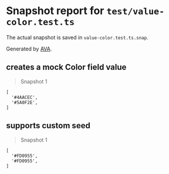 # Snapshot report for `test/value-color.test.ts`

The actual snapshot is saved in `value-color.test.ts.snap`.

Generated by [AVA](https://avajs.dev).

## creates a mock Color field value

> Snapshot 1

    [
      '#4AACEC',
      '#5A0F2E',
    ]

## supports custom seed

> Snapshot 1

    [
      '#FD0955',
      '#FD0955',
    ]
